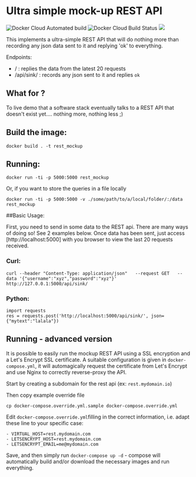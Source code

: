 # Ultra simple mock-up REST API

![Docker Cloud Automated build](https://img.shields.io/docker/cloud/automated/nicoinn/mockup_rest.svg?style=popout) ![Docker Cloud Build Status](https://img.shields.io/docker/cloud/build/nicoinn/mockup_rest.svg?style=popout) [![](https://images.microbadger.com/badges/image/nicoinn/mockup_rest.svg)](https://microbadger.com/images/nicoinn/mockup_rest "Get your own image badge on microbadger.com")


This implements a ultra-simple REST API that will do nothing more than recording any json data sent to it and replying 'ok' to everything.

Endpoints:
- / : replies the data from the latest 20 requests
- /api/sink/ : records any json sent to it and replies `ok`

## What for ?

To live demo that a software stack eventually talks to a REST API that doesn't exist yet.... nothing more, nothing less ;)

## Build the image:

```
docker build . -t rest_mockup
```

## Running:
```
docker run -ti -p 5000:5000 rest_mockup
```

Or, if you want to store the queries in a file locally

```
docker run -ti -p 5000:5000 -v ./some/path/to/a/local/folder/:/data  rest_mockup
```


##Basic Usage:

First, you need to send in some data to the REST api. There are many ways of doing so! See 2 examples below.
Once data has been sent, just access [http://localhost:5000] with you browser to view the last 20 requests received.


### Curl:

```
curl --header "Content-Type: application/json"   --request GET   --data '{"username":"xyz","password":"xyz"}' http://127.0.0.1:5000/api/sink/
```

### Python:
```
import requests
res = requests.post('http://localhost:5000/api/sink/', json={"mytext":"lalala"})
```

## Running - advanced version

It is possible to easily run the mockup REST API using a SSL encryption and a Let's Encrypt SSL certificate. A suitable configuration is given in  ```docker-compose.yml```, it will automagically request the certificate from Let's Encrypt and use Nginx to correctly reverse-proxy the API.


Start by creating a subdomain for the rest api (ex: ```rest.mydomain.io```)

Then copy example override file

```cp docker-compose.override.yml.sample docker-compose.override.yml```

Edit ```docker-compose.override.yml```filling in the correct information, i.e. adapt these line to your specific case:
```
- VIRTUAL_HOST=rest.mydomain.com
- LETSENCRYPT_HOST=rest.mydomain.com
- LETSENCRYPT_EMAIL=me@mydomain.com
```



Save, and then simply run ```docker-compose up -d```  - compose will automatically build and/or download the necessary images and run everything.
